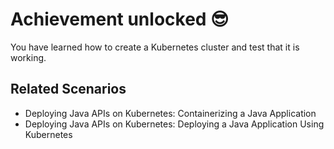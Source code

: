 # Achievement unlocked 😎 

You have learned how to create a Kubernetes cluster and test that it is working.

## Related Scenarios
* Deploying Java APIs on Kubernetes: Containerizing a Java Application
* Deploying Java APIs on Kubernetes: Deploying a Java Application Using Kubernetes


